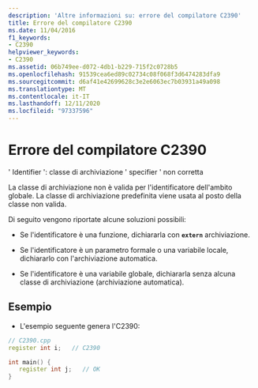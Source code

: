 ```yaml
---
description: 'Altre informazioni su: errore del compilatore C2390'
title: Errore del compilatore C2390
ms.date: 11/04/2016
f1_keywords:
- C2390
helpviewer_keywords:
- C2390
ms.assetid: 06b749ee-d072-4db1-b229-715f2c0728b5
ms.openlocfilehash: 91539cea6ed89c02734c08f068f3d6474283dfa9
ms.sourcegitcommit: d6af41e42699628c3e2e6063ec7b03931a49a098
ms.translationtype: MT
ms.contentlocale: it-IT
ms.lasthandoff: 12/11/2020
ms.locfileid: "97337596"
---
```

# <a name="compiler-error-c2390"></a>Errore del compilatore C2390

' Identifier ': classe di archiviazione ' specifier ' non corretta

La classe di archiviazione non è valida per l'identificatore dell'ambito globale. La classe di archiviazione predefinita viene usata al posto della classe non valida.

Di seguito vengono riportate alcune soluzioni possibili:

- Se l'identificatore è una funzione, dichiararla con **`extern`** archiviazione.

- Se l'identificatore è un parametro formale o una variabile locale, dichiararlo con l'archiviazione automatica.

- Se l'identificatore è una variabile globale, dichiararla senza alcuna classe di archiviazione (archiviazione automatica).

## <a name="example"></a>Esempio

- L'esempio seguente genera l'C2390:

```cpp
// C2390.cpp
register int i;   // C2390

int main() {
   register int j;   // OK
}
```
